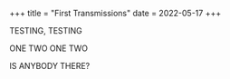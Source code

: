+++
title = "First Transmissions"
date = 2022-05-17
+++

TESTING, TESTING

ONE TWO ONE TWO

IS ANYBODY THERE?